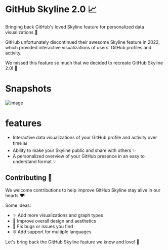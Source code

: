 # GitHub Skyline 2.0 📈

Bringing back GitHub's loved Skyline feature for personalized data visualizations 🌄

GitHub unfortunately discontinued their awesome Skyline feature in 2022, which provided interactive visualizations of users' GitHub profiles and activity. 

We missed this feature so much that we decided to recreate GitHub Skyline 2.0! 🥳

# Snapshots 
![image](https://github.com/Chetan-KK/github-skyline2.0/assets/75563673/f37e6bea-f860-46a1-a4a2-8f2803806b36)


# features

- Interactive data visualizations of your GitHub profile and activity over time 📊
- Ability to make your Skyline public and share with others ✨
- A personalized overview of your GitHub presence in an easy to understand format 💡

## Contributing 🤝

We welcome contributions to help improve GitHub Skyline stay alive in our hearts ♥! 

Some ideas:

- ✨ Add more visualizations and graph types 
- 🎨 Improve overall design and aesthetics
- 🐛 Fix bugs or issues you find
- 🌐 Add support for multiple languages

Let's bring back the GitHub Skyline feature we know and love! 💖


